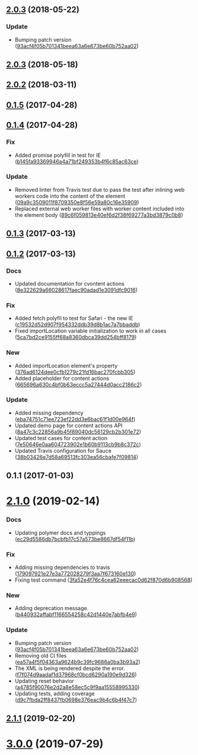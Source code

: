 <a name="2.0.3"></a>
## [2.0.3](https://github.com/advanced-rest-client/xml-viewer/compare/2.0.2...2.0.3) (2018-05-22)


### Update

* Bumping patch version ([93acf4f05b701341beea63a6e673be60b752aa02](https://github.com/advanced-rest-client/xml-viewer/commit/93acf4f05b701341beea63a6e673be60b752aa02))



<a name="2.0.3"></a>
## [2.0.3](https://github.com/advanced-rest-client/xml-viewer/compare/2.0.2...2.0.3) (2018-05-18)




<a name="2.0.2"></a>
## [2.0.2](https://github.com/advanced-rest-client/xml-viewer/compare/0.1.4...2.0.2) (2018-03-11)




<a name="0.1.5"></a>
## [0.1.5](https://github.com/advanced-rest-client/xml-viewer/compare/0.1.4...v0.1.5) (2017-04-28)




<a name="0.1.4"></a>
## [0.1.4](https://github.com/advanced-rest-client/xml-viewer/compare/0.1.2...v0.1.4) (2017-04-28)


### Fix

* Added promise polyfill in test for IE ([b145fa93369946a4a71bf249353b4f6c85ac63ce](https://github.com/advanced-rest-client/xml-viewer/commit/b145fa93369946a4a71bf249353b4f6c85ac63ce))

### Update

* Removed linter from Travis test due to pass the test after inlining web workers code into the content of the element ([09a9c3509011f8709350e8f56e59a80c16e35909](https://github.com/advanced-rest-client/xml-viewer/commit/09a9c3509011f8709350e8f56e59a80c16e35909))
* Replaced external web worker files with worker content included into the element body ([89c6f059813e40ef6d2f38f69277a3bd3879c0b8](https://github.com/advanced-rest-client/xml-viewer/commit/89c6f059813e40ef6d2f38f69277a3bd3879c0b8))



<a name="0.1.3"></a>
## [0.1.3](https://github.com/advanced-rest-client/xml-viewer/compare/0.1.2...v0.1.3) (2017-03-13)




<a name="0.1.2"></a>
## [0.1.2](https://github.com/advanced-rest-client/xml-viewer/compare/0.1.1...v0.1.2) (2017-03-13)


### Docs

* Updated documentation for cvontent actions ([8e322629a66028617faec90adad1e3091dfc9016](https://github.com/advanced-rest-client/xml-viewer/commit/8e322629a66028617faec90adad1e3091dfc9016))

### Fix

* Added fetch polyfil to test for Safari - the new IE ([c19532d52d907f954332ddb39d8b1ac7a7bbaddb](https://github.com/advanced-rest-client/xml-viewer/commit/c19532d52d907f954332ddb39d8b1ac7a7bbaddb))
* Fixed importLocation variable initialization to work in all cases ([5ca7bd2ce9155ff68a8360dbca39dd254bff8179](https://github.com/advanced-rest-client/xml-viewer/commit/5ca7bd2ce9155ff68a8360dbca39dd254bff8179))

### New

* Added importLocation element's property ([376ad6124dee0cfb1279c21fd16bac270fcbb305](https://github.com/advanced-rest-client/xml-viewer/commit/376ad6124dee0cfb1279c21fd16bac270fcbb305))
* Added placeholder for content actions ([665696a630c4bf0b63eccc5a27444d0acc2186c2](https://github.com/advanced-rest-client/xml-viewer/commit/665696a630c4bf0b63eccc5a27444d0acc2186c2))

### Update

* Added missing dependency ([eba74751c71ee723ef22dd3e6bac61f1d00e964f](https://github.com/advanced-rest-client/xml-viewer/commit/eba74751c71ee723ef22dd3e6bac61f1d00e964f))
* Updated demo page for content actions API ([8a47c3c22856a9b45f89040dc56129cb2b301e72](https://github.com/advanced-rest-client/xml-viewer/commit/8a47c3c22856a9b45f89040dc56129cb2b301e72))
* Updated test cases for content action ([7e50646e0aa604723902e1b60b9113cb9b8c372c](https://github.com/advanced-rest-client/xml-viewer/commit/7e50646e0aa604723902e1b60b9113cb9b8c372c))
* Updated Travis configuration for Sauce ([38b03426e7d58a69513fc303ea56cbafe7f09814](https://github.com/advanced-rest-client/xml-viewer/commit/38b03426e7d58a69513fc303ea56cbafe7f09814))



<a name="0.1.1"></a>
## 0.1.1 (2017-01-03)




# [2.1.0](https://github.com/advanced-rest-client/xml-viewer/compare/2.0.2...2.1.0) (2019-02-14)


### Docs

* Updating polymer docs and typpings ([ec29d5586db7bcbfb17c57a573be8667df54f11b](https://github.com/advanced-rest-client/xml-viewer/commit/ec29d5586db7bcbfb17c57a573be8667df54f11b))

### Fix

* Adding missing dependencies to travis ([179097921e27e3a772028279f3aa7f673160e130](https://github.com/advanced-rest-client/xml-viewer/commit/179097921e27e3a772028279f3aa7f673160e130))
* Fixing test command ([3fa52e4f76c4cea62eeecac0d62f870d6b908568](https://github.com/advanced-rest-client/xml-viewer/commit/3fa52e4f76c4cea62eeecac0d62f870d6b908568))

### New

* Adding deprecation message. ([b440932affabf1166554258c42d1440e7abfb4e9](https://github.com/advanced-rest-client/xml-viewer/commit/b440932affabf1166554258c42d1440e7abfb4e9))

### Update

* Bumping patch version ([93acf4f05b701341beea63a6e673be60b752aa02](https://github.com/advanced-rest-client/xml-viewer/commit/93acf4f05b701341beea63a6e673be60b752aa02))
* Removing old CI files ([ea57a4f5f04363a9624b9c39fc9686a0ba3b93a2](https://github.com/advanced-rest-client/xml-viewer/commit/ea57a4f5f04363a9624b9c39fc9686a0ba3b93a2))
* The XML is being rendered despite the error. ([f7f074d9aadaf1d37968cf0bcd6290a190e9d326](https://github.com/advanced-rest-client/xml-viewer/commit/f7f074d9aadaf1d37968cf0bcd6290a190e9d326))
* Updating reset behavior ([a4785f90076e2d2a8e58ec5c9f9aa15558995330](https://github.com/advanced-rest-client/xml-viewer/commit/a4785f90076e2d2a8e58ec5c9f9aa15558995330))
* Updating tests, adding coverage ([d9c7fbda2ff8437fb0698e376eac9b4c6b4f47c7](https://github.com/advanced-rest-client/xml-viewer/commit/d9c7fbda2ff8437fb0698e376eac9b4c6b4f47c7))



## [2.1.1](https://github.com/advanced-rest-client/xml-viewer/compare/2.1.0...2.1.1) (2019-02-20)




# [3.0.0](https://github.com/advanced-rest-client/xml-viewer/compare/2.1.0...3.0.0) (2019-07-29)



